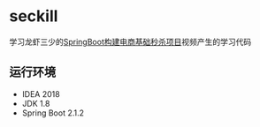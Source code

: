 # seckill

学习龙虾三少的[SpringBoot构建电商基础秒杀项目](https://www.imooc.com/learn/1079)视频产生的学习代码

## 运行环境

- IDEA 2018
- JDK 1.8
- Spring Boot 2.1.2

